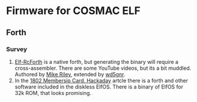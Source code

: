 # Firmware for COSMAC ELF

## Forth
### Survey

1. [Elf-RcForth](https://github.com/wd5gnr/Elf-RcForth/releases/tag/0.55rc1) is a native forth, but generating the binary will require a cross-assembler. There are some YouTube videos, but its a bit muddled. Authored by [Mike Riley](https://github.com/rileym65), extended by [wd5gnr](https://github.com/wd5gnr).
1. In the [1802 Membersip Card. Hackaday](https://hackaday.io/project/190289-1802-memberchip-card) artcle there is a forth and other software included in the diskless ElfOS. There is a binary of ElfOS for 32k ROM, that looks promising.
